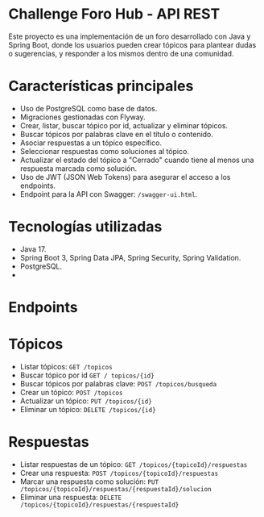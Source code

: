# Challenge Foro Hub - API REST

Este proyecto es una implementación de un foro desarrollado con Java y Spring Boot, donde los usuarios pueden crear tópicos para plantear dudas o sugerencias, y responder a los mismos dentro de una comunidad.

# Características principales
   - Uso de PostgreSQL como base de datos.
   - Migraciones gestionadas con Flyway.
   - Crear, listar, buscar tópico por id, actualizar y eliminar tópicos.
   - Buscar tópicos por palabras clave en el título o contenido.
   - Asociar respuestas a un tópico específico.
   - Seleccionar respuestas como soluciones al tópico.
   - Actualizar el estado del tópico a "Cerrado" cuando tiene al menos una respuesta marcada como solución.
   - Uso de JWT (JSON Web Tokens) para asegurar el acceso a los endpoints.
   - Endpoint para la API con Swagger: `/swagger-ui.html`.
   
# Tecnologías utilizadas

- Java 17.
- Spring Boot 3, Spring Data JPA, Spring Security, Spring Validation.
- PostgreSQL.
- 
# Endpoints

# Tópicos
- Listar tópicos: `GET /topicos`
- Buscar tópico por id `GET / topicos/{id}`
- Buscar tópicos por palabras clave: `POST /topicos/busqueda`
- Crear un tópico: `POST /topicos`
- Actualizar un tópico: `PUT /topicos/{id}`
- Eliminar un tópico: `DELETE /topicos/{id}`

# Respuestas
- Listar respuestas de un tópico: `GET /topicos/{topicoId}/respuestas`
- Crear una respuesta: `POST /topicos/{topicoId}/respuestas`
- Marcar una respuesta como solución: `PUT /topicos/{topicoId}/respuestas/{respuestaId}/solucion`
- Eliminar una respuesta: `DELETE /topicos/{topicoId}/respuestas/{respuestaId}`


